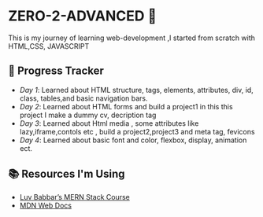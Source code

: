 # ZERO-2-ADVANCED 🚀

This is my journey of learning  web-development ,I started from scratch with HTML,CSS, JAVASCRIPT

## 📅 Progress Tracker
- *Day 1*: Learned about HTML structure, tags, elements, attributes, div, id, class, tables,and basic navigation bars.
- *Day 2*: Learned about HTML forms and build a project1 in this this project I  make a dummy cv, decription tag
- *Day 3*: Learned about Html media , some attributes like  lazy,iframe,contols etc , build a project2,project3 and meta tag, fevicons
- *Day 4*: Learned about basic font and color, flexbox, display, animation ect.

## 📚 Resources I'm Using
- [Luv Babbar’s MERN Stack Course](https://example.com)
- [MDN Web Docs](https://developer.mozilla.org/)
